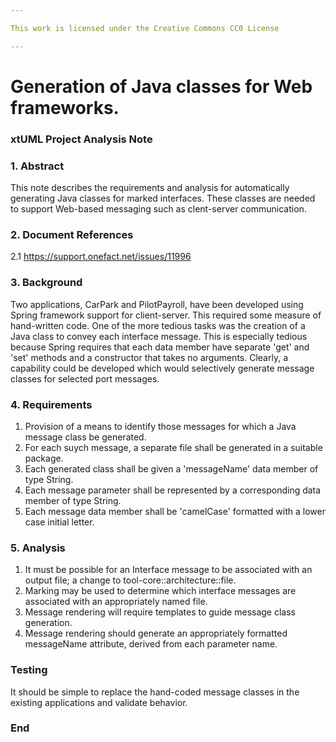 ```yaml
---

This work is licensed under the Creative Commons CC0 License

---
```


# Generation of Java classes for Web frameworks.
### xtUML Project Analysis Note


### 1. Abstract

This note describes the requirements and analysis for automatically generating Java classes for marked interfaces.
These classes are needed to support Web-based messaging such as clent-server communication. 

### 2. Document References

<a id="2.1"></a>2.1 https://support.onefact.net/issues/11996

### 3. Background

Two applications, CarPark and PilotPayroll, have been developed using Spring framework support for client-server.
This required some measure of hand-written code. One of the more tedious tasks was the creation of a Java class to convey each 
interface message. This is especially tedious because Spring requires that each data member have separate 'get' and 'set' methods 
and a constructor that takes no arguments.
Clearly, a capability could be developed which would selectively generate message classes for selected port messages.

### 4. Requirements

1. Provision of a means to identify those messages for which a Java message class be generated.
2. For each suych message, a separate file shall be generated in a suitable package.
3. Each generated class shall be given a 'messageName' data member of type String.
4. Each message parameter shall be represented by a corresponding data member of type String.
5. Each message data member shall be 'camelCase' formatted with a lower case initial letter.

### 5. Analysis

1. It must be possible for an Interface message to be associated with an output file; a change to tool-core::architecture::file. 
2. Marking may be used to determine which interface messages are associated with an appropriately named file.
3. Message rendering will require templates to guide message class generation.
4. Message rendering should generate an appropriately formatted messageName attribute, derived from each parameter name.

### Testing

It should be simple to replace the hand-coded message classes in the existing applications and validate behavior.


### End
